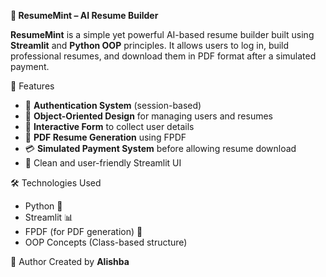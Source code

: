 **🧾 ResumeMint – AI Resume Builder**

**ResumeMint** is a simple yet powerful AI-based resume builder built using **Streamlit** and **Python OOP** principles. It allows users to log in, build professional resumes, and download them in PDF format after a simulated payment.

🚀 Features

* 🔐 **Authentication System** (session-based)
* 🧠 **Object-Oriented Design** for managing users and resumes
* 📝 **Interactive Form** to collect user details
* 📄 **PDF Resume Generation** using FPDF
* 💳 **Simulated Payment System** before allowing resume download
* 🎯 Clean and user-friendly Streamlit UI

🛠️ Technologies Used

* Python 🐍
* Streamlit 📊
* FPDF (for PDF generation) 📄
* OOP Concepts (Class-based structure)

🧠 Author
Created by **Alishba**
